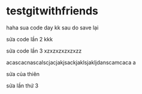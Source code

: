 # testgitwithfriends
haha
sua code day kk sau do save lại


sửa code lần 2 kkk 


sửa code lần 3 xzxzxzxzxzxzz



acascacnascalscjacjakjsackjaklsjakljdanscamcaca a



sửa của thiên 
 
 sửa lần thứ 3